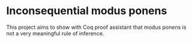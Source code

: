 # Inconsequential modus ponens

This project aims to show with Coq proof assistant that modus ponens is not a very meaningful rule of inference.
